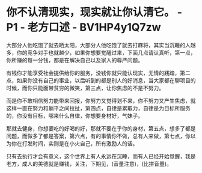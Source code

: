 # 你不认清现实，现实就让你认清它。 - P1 - 老方口述 - BV1HP4y1Q7zw

大部分人他吃饱了就去晒太阳，大部分人他吃饱了就去打麻将，其实当沉睡的人越多，你的竞争对手也就越少，如果你想要觉醒过来，下面几点请认真听，第一点，你所赚的每一分钱，都是在解决自己以及家人的尊严问题。

有钱你才能享受社会提供给你的服务，没钱你就只能认现实，无情的践踏，第二点，如果你没有自己的事业，以后听到的都是别人的好消息，当大家都在聊项目的时候，而你只能面带贫穷的微笑，第三点，让你焦虑的不是不努力。

而是你不敢相信努力能带来回报，你努力又觉得划不来，你不努力又产生焦虑，就这样一直在努力和躺平之间拉扯，第四点，自律是累取力，自律是为目标所服务的，你没有目标，哪来什么自律，你想要身材好，气妹子。

那就去健身，你想要吃的好喝的好，那就不要在乎你的身材，第五点，想多了都是问题，而做多了都是答案，第六点，有的事情你不做，总有人来做，第七点，你以为你在打发时间，实则是在小火自己，所有激励人的话。

只有去执行才会有意义，这个世界上有人永远在沉睡，而有人已经开始觉醒，我是老方，成人的美德就是赚钱，关注，下期见，(音量注意)，(比拼音量)。

